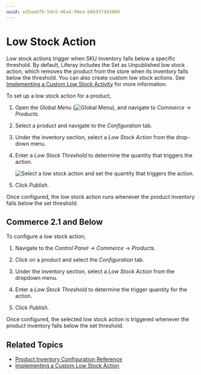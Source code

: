 ```yaml
---
uuid: ed5aa0f9-5de5-46a4-90ea-b66937d43880
---
```

# Low Stock Action

Low stock actions trigger when SKU inventory falls below a specific threshold. By default, Liferay includes the Set as Unpublished low stock action, which removes the product from the store when its inventory falls below the threshold. You can also create custom low stock actions. See [Implementing a Custom Low Stock Activity](../developer-guide/managing-inventory/implementing-a-custom-low-stock-activity.md) for more information.

To set up a low stock action for a product,

1. Open the *Global Menu* (![Global Menu](../images/icon-applications-menu.png)), and navigate to *Commerce* &rarr; *Products*.

1. Select a product and navigate to the *Configuration* tab.

1. Under the inventory section, select a *Low Stock Action* from the drop-down menu.

1. Enter a *Low Stock Threshold* to determine the quantity that triggers the action.

   ![Select a low stock action and set the quantity that triggers the action.](./low-stock-action/images/01.png)

1. Click *Publish*.

Once configured, the low stock action runs whenever the product inventory falls below the set threshold.

## Commerce 2.1 and Below

To configure a low stock action,

1. Navigate to the *Control Panel* &rarr; *Commerce* &rarr; *Products*.

1. Click on a product and select the *Configuration* tab.

1. Under the inventory section, select a *Low Stock Action* from the dropdown menu.

1. Enter a *Low Stock Threshold* to determine the trigger quantity for the action.

1. Click *Publish*.

Once configured, the selected low stock action is triggered whenever the product inventory falls below the set threshold.

## Related Topics

* [Product Inventory Configuration Reference](./product-inventory-configuration-reference-guide.md)
* [Implementing a Custom Low Stock Action](../developer-guide/managing-inventory/implementing-a-custom-low-stock-activity.md)

